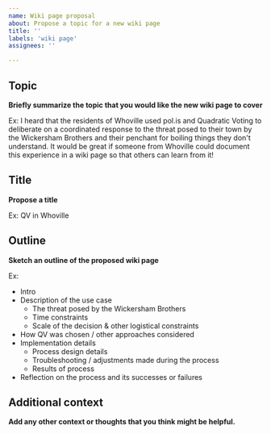 ```yaml
---
name: Wiki page proposal
about: Propose a topic for a new wiki page
title: ''
labels: 'wiki page'
assignees: ''

---
```


## Topic
**Briefly summarize the topic that you would like the new wiki page to cover**

Ex: I heard that the residents of Whoville used pol.is and Quadratic Voting to deliberate on a coordinated response to the threat posed to their town by the Wickersham Brothers and their penchant for boiling things they don't understand. It would be great if someone from Whoville could document this experience in a wiki page so that others can learn from it!

## Title
**Propose a title**

Ex: QV in Whoville

## Outline
**Sketch an outline of the proposed wiki page**

Ex:
- Intro
- Description of the use case
    - The threat posed by the Wickersham Brothers
    - Time constraints
    - Scale of the decision & other logistical constraints
- How QV was chosen / other approaches considered
- Implementation details
    - Process design details
    - Troubleshooting / adjustments made during the process
    - Results of process
- Reflection on the process and its successes or failures

## Additional context
**Add any other context or thoughts that you think might be helpful.**
